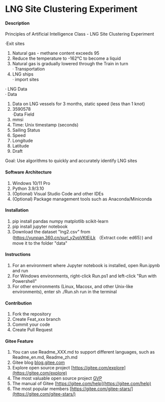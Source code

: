 # LNG Site Clustering Experiment

#### Description
Principles of Artificial Intelligence Class - LNG Site Clustering Experiment  
  
·Exit sites   
1.  Natural gas - methane content exceeds 95  
2. Reduce the temperature to -162°C to become a liquid 
3.  Natural gas is gradually lowered through the Train in turn  
· Transportation  
1.  LNG ships  
· import sites  
  
· LNG Data  
· Data  
1.  Data on LNG vessels for 3 months, static speed (less than 1 knot)  
2.  3590578  
·Data Field  
1.  mmsi  
2.  Time: Unix timestamp (seconds)  
3.  Sailing Status  
4.  Speed  
5.  Longitude  
6.  Latitude  
7.  Draft  
   
Goal: Use algorithms to quickly and accurately identify LNG sites  

#### Software Architecture
1.  Windows 10/11 Pro  
2.  Python 3.9/3.10  
3.  (Optional) Visual Studio Code and other IDEs  
4.  (Optional) Package management tools such as Anaconda/Miniconda  

#### Installation

1.  pip install pandas numpy matplotlib scikit-learn
2.  pip install jupyter notebook
3.  Download the dataset "lng2.csv" from (https://yunpan.360.cn/surl_y2vpVKtEjLk （Extract code: ed65）) and move it to the folder "data"

#### Instructions

1.  For an environment where Jupyter notebook is installed, open Run.ipynb and run  
2.  For Windows environments, right-click Run.ps1 and left-click "Run with Powershell"  
3.  For other environments (Linux, Macosx, and other Unix-like environments), enter sh ./Run.sh run in the terminal  

#### Contribution

1.  Fork the repository
2.  Create Feat_xxx branch
3.  Commit your code
4.  Create Pull Request


#### Gitee Feature

1.  You can use Readme\_XXX.md to support different languages, such as Readme\_en.md, Readme\_zh.md
2.  Gitee blog [blog.gitee.com](https://blog.gitee.com)
3.  Explore open source project [https://gitee.com/explore](https://gitee.com/explore)
4.  The most valuable open source project [GVP](https://gitee.com/gvp)
5.  The manual of Gitee [https://gitee.com/help](https://gitee.com/help)
6.  The most popular members  [https://gitee.com/gitee-stars/](https://gitee.com/gitee-stars/)
